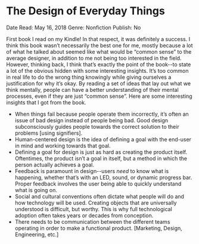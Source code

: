 # The Design of Everyday Things

Date Read: May 16, 2018
Genre: Nonfiction
Publish: No

First book I read on my Kindle! In that respect, it was definitely a success. I think this book wasn’t necessarily the best one for me, mostly because a lot of what he talked about seemed like what would be “common sense” to the average designer, in addition to me not being too interested in the field. However, thinking back, I think that’s exactly the point of the book--to state a lot of the obvious hidden with some interesting insights. It’s too common in real life to do the wrong thing knowingly while giving ourselves a justification for why it’s okay. By reading a set of ideas that lay out what we think mentally, people can have a better understanding of their mental processes, even if they are just “common sense”. Here are some interesting insights that I got from the book.

- When things fail because people operate them incorrectly, it’s often an issue of bad design instead of people being bad. Good design subconsciously guides people towards the correct solution to their problems [using signifiers].
- Human-centered design is the idea of defining a goal with the end-user in mind and working towards that goal.
- Defining a goal for design is just as hard as creating the product itself. Oftentimes, the product isn’t a goal in itself, but a method in which the person actually achieves a goal.
- Feedback is paramount in design--users *need* to know what is happening, whether that’s with an LED, sound, or dynamic progress bar. Proper feedback involves the user being able to quickly understand what is going on.
- Social and cultural conventions often dictate what people will do and how technology will be used. Creating objects that are universally understood is difficult, but worthy. This is why full technological adoption often takes years or decades from conception.
- There needs to be communication between the different teams operating in order to make a functional product. [Marketing, Design, Engineering, etc.]